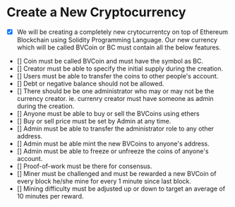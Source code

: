 # Create a New Cryptocurrency

- [x] We will be creating a completely new crytocurrentcy on top of Ethereum Blockchain using Solidity Programming Language. Our new currency which will be called BVCoin or BC must contain all the below features.
 - [] Coin must be called BVCoin and must have the symbol as BC.
 - [] Creator must be able to specify the initial supply during the creation.
 - [] Users must be able to transfer the coins to other people's account.
 - [] Debt or negative balance should not be allowed.
 - [] There should be be one administrator who may or may not be the currency creator. ie.
     currenry creator must have someone as admin during the creation.
 - [] Anyone must be able to buy or sell the BVCoins using ethers
 - [] Buy or sell price must be set by Admin at any time.
 - [] Admin must be able to transfer the administrator role to any other address.
 - [] Admin must be able mint the new BVCoins to anyone's address.
 - [] Admin must be able to freeze or unfreeze the coins of anyone's account.
 - [] Proof-of-work must be there for consensus.
 - [] Miner must be challenged and must be rewarded a new BVCoin of every block he/she mine for every       1 minute since last block.
 - [] Mining difficulty must be adjusted up or down to target an average of 10 minutes per reward.